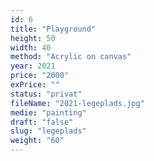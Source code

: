 ```yaml
---
id: 6
title: "Playground"
height: 50
width: 40
method: "Acrylic on canvas"
year: 2021
price: "2000"
exPrice: ""
status: "privat"
fileName: "2021-legeplads.jpg"
medie: "painting"
draft: "false"
slug: "legeplads"
weight: "60"
---
```

